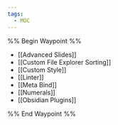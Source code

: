 ```yaml
---
tags:
  - MOC
---
```

%% Begin Waypoint %%
- [[Advanced Slides]]
- [[Custom File Explorer Sorting]]
- [[Custom Style]]
- [[Linter]]
- [[Meta Bind]]
- [[Numerals]]
- [[Obsidian Plugins]]

%% End Waypoint %%
